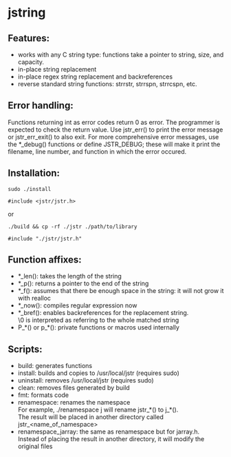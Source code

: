 # jstring

## Features:

- works with any C string type: functions take a pointer to string, size, and capacity.
- in-place string replacement
- in-place regex string replacement and backreferences
- reverse standard string functions: strrstr, strrspn, strrcspn, etc.

## Error handling: 
Functions returning int as error codes return 0 as error. The programmer is expected to check the return value. Use jstr\_err\(\) to print the error message or jstr\_err\_exit() to also exit. For more comprehensive error messages, use the \*\_debug\(\) functions or define JSTR\_DEBUG; these will make it print the filename, line number, and function in which the error occured.

## Installation:

```
sudo ./install
```
```
#include <jstr/jstr.h>
```
or
```
./build && cp -rf ./jstr ./path/to/library
```
```
#include "./jstr/jstr.h"
```

## Function affixes: 

- \*\_len(): takes the length of the string
- \*\_p(): returns a pointer to the end of the string
- \*\_f(): assumes that there be enough space in the string: it will not grow it with realloc
- \*\_now(): compiles regular expression now
- \*\_bref(): enables backreferences for the replacement string.<br>
\\0 is interpreted as referring to the whole matched string
- P_\*() or p_\*(): private functions or macros used internally

## Scripts:

- build: generates functions
- install: builds and copies to /usr/local/jstr (requires sudo)
- uninstall: removes /usr/local/jstr (requires sudo)
- clean: removes files generated by build
- fmt: formats code
- renamespace: renames the namespace<br>
For example, ./renamespace j will rename jstr\_\*() to j\_\*().<br>
The result will be placed in another directory called jstr\_\<name\_of\_namespace\>
- renamespace\_jarray: the same as renamespace but for jarray.h.<br>
Instead of placing the result in another directory, it will modify the original files
